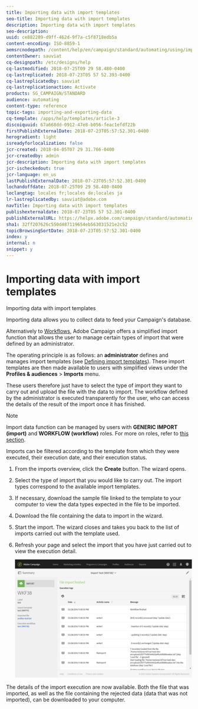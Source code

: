 ```yaml
---
title: Importing data with import templates
seo-title: Importing data with import templates
description: Importing data with import templates
seo-description: 
uuid: ce882289-d9ff-462d-9f7a-c5f8718edb5a
content-encoding: ISO-8859-1
aemsrcnodepath: /content/help/en/campaign/standard/automating/using/importing-data-with-import-templates
contentOwner: sauviat
cq-designpath: /etc/designs/help
cq-lastmodified: 2018-07-25T09 29 58.480-0400
cq-lastreplicated: 2018-07-23T05 57 52.393-0400
cq-lastreplicatedby: sauviat
cq-lastreplicationaction: Activate
products: SG_CAMPAIGN/STANDARD
audience: automating
content-type: reference
topic-tags: importing-and-exporting-data
cq-template: /apps/help/templates/article-3
discoiquuid: 67a668dd-0912-47e8-b056-feac1efdf22b
firstPublishExternalDate: 2018-07-23T05:57:52.301-0400
herogradient: light
isreadyforlocalization: false
jcr-created: 2018-04-05T07 29 31.766-0400
jcr-createdby: admin
jcr-description: Importing data with import templates
jcr-ischeckedout: true
jcr-language: en_us
lastPublishExternalDate: 2018-07-23T05:57:52.301-0400
lochandoffdate: 2018-07-25T09 29 58.480-0400
loclangtag: locales fr;locales de;locales ja
lr-lastreplicatedby: sauviat@adobe.com
navTitle: Importing data with import templates
publishexternaldate: 2018-07-23T05 57 52.301-0400
publishExternalURL: https://helpx.adobe.com/campaign/standard/automating/using/importing-data-with-import-templates.html
sha1: 32ff207626c550d487119654eb563031521e2c52
topicBrowsingSortDate: 2018-07-23T05:57:52.301-0400
index: y
internal: n
snippet: y
---
```


# Importing data with import templates

Importing data with import templates

Importing data allows you to collect data to feed your Campaign's database.

Alternatively to [Workflows](../../automating/using/discovering-workflows.md), Adobe Campaign offers a simplified import function that allows the user to manage certain types of import that were defined by an administrator.

The operating principle is as follows: an **administrator** defines and manages import templates (see [Defining import templates](../../automating/using/defining-import-templates.md)). These import templates are then made available to users with simplified views under the **Profiles & audiences** &gt; **Imports** menu.

These users therefore just have to select the type of import they want to carry out and upload the file with the data to import. The workflow defined by the administrator is executed transparently for the user, who can access the details of the result of the import once it has finished.

>[!NOTE]
>
>Import data function can be managed by users with **GENERIC IMPORT (import)** and **WORKFLOW (workflow)** roles. For more on roles, refer to [this section](../../administration/using/list-of-roles.md).

Imports can be filtered according to the template from which they were executed, their execution date, and their execution status.

1. From the imports overview, click the **Create** button. The wizard opens.
1. Select the type of import that you would like to carry out. The import types correspond to the available import templates.
1. If necessary, download the sample file linked to the template to your computer to view the data types expected in the file to be imported.
1. Download the file containing the data to import in the wizard.
1. Start the import. The wizard closes and takes you back to the list of imports carried out with the template used.
1. Refresh your page and select the import that you have just carried out to view the execution detail.

   ![](assets/simplified_import1.png)

The details of the import execution are now available. Both the file that was imported, as well as the file containing the rejected data (data that was not imported), can be downloaded to your computer.
